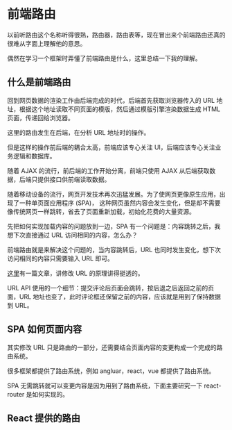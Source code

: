 
# 前端路由

以前听路由这个名称听得很熟，路由器，路由表等，现在冒出来个前端路由还真的很难从字面上理解他的意思。

偶然在学习一个框架时弄懂了前端路由是什么，这里总结一下我的理解。



## 什么是前端路由

回到网页数据的渲染工作由后端完成的时代，后端首先获取浏览器传入的 URL  地址，根据这个地址读取不同页面的模版，然后通过模版引擎渲染数据生成 HTML 页面，传递回给浏览器。

这里的路由发生在后端，在分析 URL 地址时的操作。

但是这样的操作前后端的耦合太高，前端应该专心关注 UI，后端应该专心关注业务逻辑和数据库。

随着 AJAX 的流行，前后端的工作开始分离，前端只使用 AJAX 从后端获取数据，后端只提供接口供前端读取数据。

随着移动设备的流行，网页开发技术再次迅猛发展。为了使网页更像原生应用，出现了一种单页面应用程序 (SPA)， 这种网页虽然内容会发生变化，但是却不需要像传统网页一样跳转，省去了页面重新加载，初始化花费的大量资源。

先把如何实现加载内容的问题放到一边，SPA 有一个问题是：内容跳转之后，我想下次直接通过 URL 访问相同的内容，怎么办？

前端路由就是来解决这个问题的，当内容跳转后，URL 也同时发生变化，想下次访问相同的内容只需要输入 URL 即可。

[这里](http://tonylee.pw/2015/03/%E6%B5%85%E6%9E%90web%E5%BC%80%E5%8F%91%E4%B8%AD%E5%89%8D%E7%AB%AF%E8%B7%AF%E7%94%B1%E5%AE%9E%E7%8E%B0%E7%9A%84%E5%87%A0%E7%A7%8D%E6%96%B9%E5%BC%8F-2/)有一篇文章，讲修改 URL 的原理讲得挺透的。

URL API 使用的一个细节：提交评论后页面会跳转，按后退之后返回之前的页面，URL 地址也变了，此时评论框还保留之前的内容，应该就是用到了保持数据到 URL。

## SPA 如何页面内容

其实修改 URL 只是路由的一部分，还需要结合页面内容的变更构成一个完成的路由系统。

很多框架都提供了路由系统，例如 angluar，react，vue 都提供了路由系统。

SPA 无需跳转就可以变更内容是因为用到了路由系统，下面主要研究一下 react-router 是如何实现的。





## React 提供的路由
